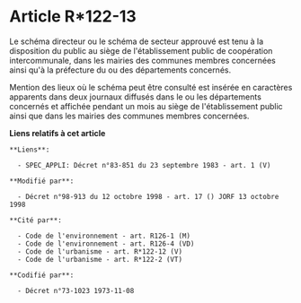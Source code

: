 # Article R*122-13

Le schéma directeur ou le schéma de secteur approuvé est tenu à la disposition du public au siège de l'établissement public
de coopération intercommunale, dans les mairies des communes membres concernées ainsi qu'à la préfecture du ou des
départements concernés.

Mention des lieux où le schéma peut être consulté est insérée en caractères apparents dans deux journaux diffusés dans le ou
les départements concernés et affichée pendant un mois au siège de l'établissement public ainsi que dans les mairies des
communes membres concernées.

**Liens relatifs à cet article**

	**Liens**:

	  - SPEC_APPLI: Décret n°83-851 du 23 septembre 1983 - art. 1 (V)

	**Modifié par**:

	  - Décret n°98-913 du 12 octobre 1998 - art. 17 () JORF 13 octobre 1998

	**Cité par**:

	  - Code de l'environnement - art. R126-1 (M)
	  - Code de l'environnement - art. R126-4 (VD)
	  - Code de l'urbanisme - art. R*122-12 (V)
	  - Code de l'urbanisme - art. R*122-2 (VT)

	**Codifié par**:

	  - Décret n°73-1023 1973-11-08
